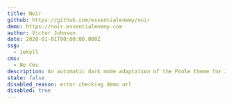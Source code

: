 ```yaml
---
title: Noir
github: https://github.com/essentialenemy/noir
demo: https://noir.essentialenemy.com
author: Victor Johnson
date: 2020-01-01T00:00:00.000Z
ssg:
  - Jekyll
cms:
  - No Cms
description: An automatic dark mode adaptation of the Poole theme for Jekyll.
stale: false
disabled_reason: error checking demo url
disabled: true
---
```

